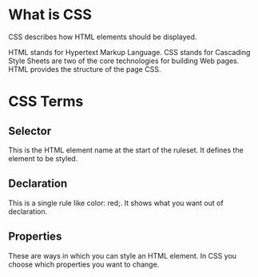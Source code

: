# What is CSS
CSS describes how HTML elements should be displayed.

HTML stands for Hypertext Markup Language. CSS stands for Cascading Style Sheets are two of the core technologies for building Web pages. HTML provides the structure of the 
page CSS. 


# CSS Terms

## Selector
This is the HTML element name at the start of the ruleset. It defines the element to be styled.

## Declaration
This is a single rule like color: red;. It shows what you want out of declaration. 

## Properties
These are ways in which you can style an HTML element. In CSS you choose which properties you want to change. 


